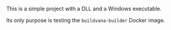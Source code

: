 This is a simple project with a DLL and a Windows executable.

Its only purpose is testing the `buildvana-builder` Docker image.

